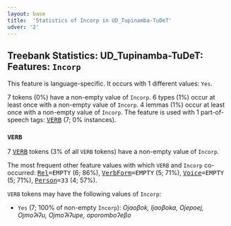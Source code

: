 ```yaml
---
layout: base
title:  'Statistics of Incorp in UD_Tupinamba-TuDeT'
udver: '2'
---
```


## Treebank Statistics: UD_Tupinamba-TuDeT: Features: `Incorp`

This feature is language-specific.
It occurs with 1 different values: `Yes`.

7 tokens (0%) have a non-empty value of `Incorp`.
6 types (1%) occur at least once with a non-empty value of `Incorp`.
4 lemmas (1%) occur at least once with a non-empty value of `Incorp`.
The feature is used with 1 part-of-speech tags: <tt><a href="tpn_tudet-pos-VERB.html">VERB</a></tt> (7; 0% instances).

### `VERB`

7 <tt><a href="tpn_tudet-pos-VERB.html">VERB</a></tt> tokens (3% of all `VERB` tokens) have a non-empty value of `Incorp`.

The most frequent other feature values with which `VERB` and `Incorp` co-occurred: <tt><a href="tpn_tudet-feat-Rel.html">Rel</a></tt><tt>=EMPTY</tt> (6; 86%), <tt><a href="tpn_tudet-feat-VerbForm.html">VerbForm</a></tt><tt>=EMPTY</tt> (5; 71%), <tt><a href="tpn_tudet-feat-Voice.html">Voice</a></tt><tt>=EMPTY</tt> (5; 71%), <tt><a href="tpn_tudet-feat-Person.html">Person</a></tt><tt>=33</tt> (4; 57%).

`VERB` tokens may have the following values of `Incorp`:

* `Yes` (7; 100% of non-empty `Incorp`): <em>Ojaoβok, Ijaoβoka, Ojepoej, Ojmoʔɨʔu, Ojmoʔɨʔupe, oporomboʔeβo</em>


